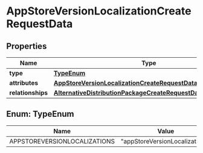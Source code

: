 

# AppStoreVersionLocalizationCreateRequestData


## Properties

| Name | Type | Description | Notes |
|------------ | ------------- | ------------- | -------------|
|**type** | [**TypeEnum**](#TypeEnum) |  |  |
|**attributes** | [**AppStoreVersionLocalizationCreateRequestDataAttributes**](AppStoreVersionLocalizationCreateRequestDataAttributes.md) |  |  |
|**relationships** | [**AlternativeDistributionPackageCreateRequestDataRelationships**](AlternativeDistributionPackageCreateRequestDataRelationships.md) |  |  |



## Enum: TypeEnum

| Name | Value |
|---- | -----|
| APPSTOREVERSIONLOCALIZATIONS | &quot;appStoreVersionLocalizations&quot; |




